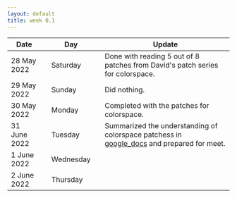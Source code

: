 ```yaml
---
layout: default
title: week 0.1
---
```


|Date        ||Day          ||Update
| -----------|-|------------|-|-------------|
28 May 2022  ||Saturday     || Done with reading 5 out of 8 patches from David's patch series for colorspace.
29 May 2022  ||Sunday       || Did nothing.
30 May 2022  ||Monday       || Completed with the patches for colorspace.
31 June 2022 ||Tuesday      || Summarized the understanding of colorspace patchess in [google_docs](https://docs.google.com/document/d/1x1P3J8vtc83JN5G-cS0LjfZHysOxTfWdUXQ-V4Y7Oik/edit?usp=sharing) and prepared for meet.
1 June 2022  ||Wednesday    || 
2 June 2022  ||Thursday     || 

